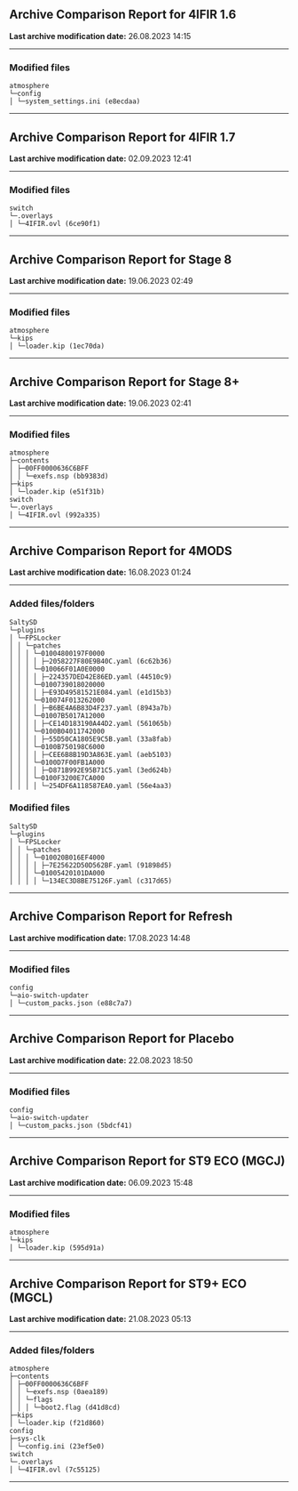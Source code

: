<h2>Archive Comparison Report for <b>4IFIR 1.6</b></h2><b>Last archive modification date:</b> 26.08.2023 14:15<hr>

<h3>Modified files</h3>
<code>atmosphere
└─config
│ └─system_settings.ini (e8ecdaa)
</code>
<hr>

<h2>Archive Comparison Report for <b>4IFIR 1.7</b></h2><b>Last archive modification date:</b> 02.09.2023 12:41<hr>

<h3>Modified files</h3>
<code>switch
└─.overlays
│ └─4IFIR.ovl (6ce90f1)
</code>
<hr>

<h2>Archive Comparison Report for <b>Stage 8</b></h2><b>Last archive modification date:</b> 19.06.2023 02:49<hr>

<h3>Modified files</h3>
<code>atmosphere
└─kips
│ └─loader.kip (1ec70da)
</code>
<hr>

<h2>Archive Comparison Report for <b>Stage 8+</b></h2><b>Last archive modification date:</b> 19.06.2023 02:41<hr>

<h3>Modified files</h3>
<code>atmosphere
├─contents
│ ├─00FF0000636C6BFF
│ │ └─exefs.nsp (bb9383d)
├─kips
│ └─loader.kip (e51f31b)
switch
└─.overlays
│ └─4IFIR.ovl (992a335)
</code>
<hr>

<h2>Archive Comparison Report for <b>4MODS</b></h2><b>Last archive modification date:</b> 16.08.2023 01:24<hr>

<h3>Added files/folders</h3>
<code>SaltySD
└─plugins
│ └─FPSLocker
│ │ └─patches
│ │ │ └─01004800197F0000
│ │ │ │ ├─2058227F80E9B40C.yaml (6c62b36)
│ │ │ └─010066F01A0E0000
│ │ │ │ ├─224357DED42E86ED.yaml (44510c9)
│ │ │ └─0100739018020000
│ │ │ │ ├─E93D49581521E084.yaml (e1d15b3)
│ │ │ └─010074F013262000
│ │ │ │ ├─B6BE4A6B83D4F237.yaml (8943a7b)
│ │ │ └─01007B5017A12000
│ │ │ │ ├─CE14D183190A44D2.yaml (561065b)
│ │ │ └─0100B04011742000
│ │ │ │ ├─55D50CA1805E9C5B.yaml (33a8fab)
│ │ │ └─0100B750198C6000
│ │ │ │ ├─CEE6B8B19D3A863E.yaml (aeb5103)
│ │ │ └─0100D7F00FB1A000
│ │ │ │ ├─D871B992E95B71C5.yaml (3ed624b)
│ │ │ └─0100F3200E7CA000
│ │ │ │ └─254DF6A118587EA0.yaml (56e4aa3)
</code>
<h3>Modified files</h3>
<code>SaltySD
└─plugins
│ └─FPSLocker
│ │ └─patches
│ │ │ └─010020B016EF4000
│ │ │ │ ├─7E25622D50D562BF.yaml (91898d5)
│ │ │ └─01005420101DA000
│ │ │ │ └─134EC3D8BE75126F.yaml (c317d65)
</code>
<hr>

<h2>Archive Comparison Report for <b>Refresh</b></h2><b>Last archive modification date:</b> 17.08.2023 14:48<hr>

<h3>Modified files</h3>
<code>config
└─aio-switch-updater
│ └─custom_packs.json (e88c7a7)
</code>
<hr>

<h2>Archive Comparison Report for <b>Placebo</b></h2><b>Last archive modification date:</b> 22.08.2023 18:50<hr>

<h3>Modified files</h3>
<code>config
└─aio-switch-updater
│ └─custom_packs.json (5bdcf41)
</code>
<hr>

<h2>Archive Comparison Report for <b>ST9 ECO (MGCJ)</b></h2><b>Last archive modification date:</b> 06.09.2023 15:48<hr>

<h3>Modified files</h3>
<code>atmosphere
└─kips
│ └─loader.kip (595d91a)
</code>
<hr>

<h2>Archive Comparison Report for <b>ST9+ ECO (MGCL)</b></h2><b>Last archive modification date:</b> 21.08.2023 05:13<hr>

<h3>Added files/folders</h3>
<code>atmosphere
├─contents
│ ├─00FF0000636C6BFF
│ │ └─exefs.nsp (0aea189)
│ │ └─flags
│ │ │ └─boot2.flag (d41d8cd)
├─kips
│ └─loader.kip (f21d860)
config
├─sys-clk
│ └─config.ini (23ef5e0)
switch
└─.overlays
│ └─4IFIR.ovl (7c55125)
</code>
<hr>

